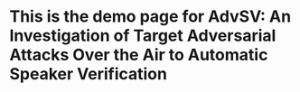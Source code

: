 # This is the demo page for AdvSV: An Investigation of Target Adversarial Attacks Over the Air to Automatic Speaker Verification
